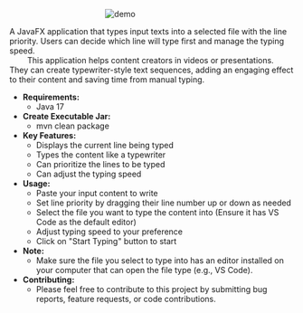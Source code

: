 &nbsp; &nbsp; &nbsp; &nbsp;&nbsp; &nbsp; &nbsp; &nbsp;&nbsp; &nbsp; &nbsp; &nbsp;&nbsp; &nbsp; &nbsp; &nbsp;&nbsp; &nbsp; &nbsp; &nbsp;&nbsp; &nbsp; &nbsp; &nbsp; ![demo](https://github.com/code-flu/typewriter/assets/104217888/3641a963-807f-4094-80a8-7fe891c0695d)

A JavaFX application that types input texts into a selected file with the line priority. Users can decide which line will type first and manage the typing speed.\
&nbsp; &nbsp; &nbsp; &nbsp; This application helps content creators in videos or presentations. They can create typewriter-style text sequences, adding an engaging effect to their content and saving time from manual typing.

- **Requirements:**
    -   Java 17
- **Create Executable Jar:**
    - mvn clean package
- **Key Features:**
    -   Displays the current line being typed
    -   Types the content like a typewriter
    -   Can prioritize the lines to be typed
    -   Can adjust the typing speed
- **Usage:**
    -   Paste your input content to write
    -   Set line priority by dragging their line number up or down as needed
    -   Select the file you want to type the content into (Ensure it has VS Code as the default editor)
    -   Adjust typing speed to your preference
    -   Click on "Start Typing" button to start
- **Note:**
    -   Make sure the file you select to type into has an editor installed on your computer that can open the file type (e.g., VS Code).
- **Contributing:**
    -   Please feel free to contribute to this project by submitting bug reports, feature requests, or code contributions.
